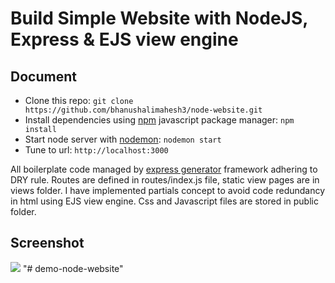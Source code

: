 # Build Simple Website with NodeJS, Express & EJS view engine

## Document
* Clone this repo: ``` git clone https://github.com/bhanushalimahesh3/node-website.git ```
* Install dependencies using [npm](https://www.npmjs.com/) javascript package manager: ``` npm install ```
* Start node server with [nodemon](https://nodemon.io/): ``` nodemon start ```
* Tune to url: ``` http://localhost:3000 ```

All boilerplate code managed by [express generator](https://expressjs.com/en/starter/generator.html) framework adhering to DRY rule. Routes are defined in routes/index.js file, static view pages are in views folder. I have implemented partials concept to avoid code redundancy in html using EJS view engine. Css and Javascript files are stored in public folder. 


## Screenshot
<img src="public/img/screenshot.png">
"# demo-node-website" 
